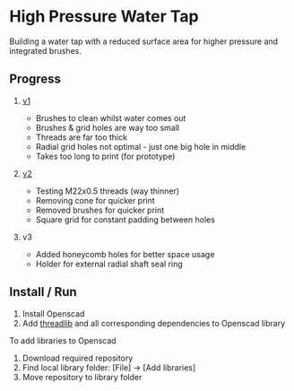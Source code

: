 # High Pressure Water Tap

Building a water tap with a reduced surface area for higher pressure and integrated brushes.

## Progress

1. [v1](./v1.stl)
    + Brushes to clean whilst water comes out
    + Brushes & grid holes are way too small
    + Threads are far too thick
    + Radial grid holes not optimal - just one big hole in middle
    + Takes too long to print (for prototype)

1. [v2](./v2.stl)
    + Testing M22x0.5 threads (way thinner)
    + Removing cone for quicker print
    + Removed brushes for quicker print
    + Square grid for constant padding between holes

1. v3
    + Added honeycomb holes for better space usage
    + Holder for external radial shaft seal ring

## Install / Run

1. Install Openscad
2. Add [threadlib](https://github.com/adrianschlatter/threadlib) and all corresponding dependencies to Openscad library

To add libraries to Openscad

1. Download required repository
2. Find local library folder: [File] -> [Add libraries]
3. Move repository to library folder
